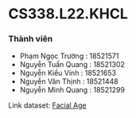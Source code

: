 # CS338.L22.KHCL
### Thành viên
-	Phạm Ngọc Trường	 	: 18521571
-	Nguyễn Tuấn Quang	  : 18521302
-	Nguyễn Kiều Vinh		: 18521653
-	Nguyễn Văn Thịnh	  : 18521448
-	Nguyễn Minh Quang 	: 18521299

Link dataset: [Facial Age](https://www.kaggle.com/frabbisw/facial-age)
